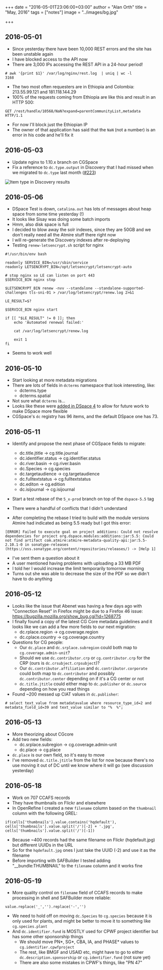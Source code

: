 +++
date = "2016-05-01T23:06:00+03:00"
author = "Alan Orth"
title = "May, 2016"
tags = ["notes"]
image = "../images/bg.jpg"

+++
## 2016-05-01

- Since yesterday there have been 10,000 REST errors and the site has been unstable again
- I have blocked access to the API now
- There are 3,000 IPs accessing the REST API in a 24-hour period!

```
# awk '{print $1}' /var/log/nginx/rest.log  | uniq | wc -l
3168
```

- The two most often requesters are in Ethiopia and Colombia: 213.55.99.121 and 181.118.144.29
- 100% of the requests coming from Ethiopia are like this and result in an HTTP 500:

```
GET /rest/handle/10568/NaN?expand=parentCommunityList,metadata HTTP/1.1
```

- For now I'll block just the Ethiopian IP
- The owner of that application has said that the `NaN` (not a number) is an error in his code and he'll fix it

## 2016-05-03

- Update nginx to 1.10.x branch on CGSpace
- Fix a reference to `dc.type.output` in Discovery that I had missed when we migrated to `dc.type` last month ([#223](https://github.com/ilri/DSpace/pull/223))

![Item type in Discovery results](../images/2016/05/discovery-types.png)

## 2016-05-06

- DSpace Test is down, `catalina.out` has lots of messages about heap space from some time yesterday (!)
- It looks like Sisay was doing some batch imports
- Hmm, also disk space is full
- I decided to blow away the solr indexes, since they are 50GB and we don't really need all the Atmire stuff there right now
- I will re-generate the Discovery indexes after re-deploying
- Testing `renew-letsencrypt.sh` script for nginx

```
#!/usr/bin/env bash

readonly SERVICE_BIN=/usr/sbin/service
readonly LETSENCRYPT_BIN=/opt/letsencrypt/letsencrypt-auto

# stop nginx so LE can listen on port 443
$SERVICE_BIN nginx stop

$LETSENCRYPT_BIN renew -nvv --standalone --standalone-supported-challenges tls-sni-01 > /var/log/letsencrypt/renew.log 2>&1

LE_RESULT=$?

$SERVICE_BIN nginx start

if [[ "$LE_RESULT" != 0 ]]; then
    echo 'Automated renewal failed:'

    cat /var/log/letsencrypt/renew.log

    exit 1
fi
```

- Seems to work well

## 2016-05-10

- Start looking at more metadata migrations
- There are lots of fields in `dcterms` namespace that look interesting, like:
  - dcterms.type
  - dcterms.spatial
- Not sure what `dcterms` is...
- Looks like these were [added in DSpace 4](https://wiki.duraspace.org/display/DSDOC5x/Metadata+and+Bitstream+Format+Registries#MetadataandBitstreamFormatRegistries-DublinCoreTermsRegistry(DCTERMS)) to allow for future work to make DSpace more flexible
- CGSpace's `dc` registry has 96 items, and the default DSpace one has 73.

## 2016-05-11

- Identify and propose the next phase of CGSpace fields to migrate:
  - dc.title.jtitle      → cg.title.journal
  - dc.identifier.status → cg.identifier.status
  - dc.river.basin       → cg.river.basin
  - dc.Species           → cg.species
  - dc.targetaudience    → cg.targetaudience
  - dc.fulltextstatus    → cg.fulltextstatus
  - dc.editon            → cg.edition
  - dc.isijournal        → cg.isijournal

- Start a test rebase of the `5_x-prod` branch on top of the `dspace-5.5` tag
- There were a handful of conflicts that I didn't understand
- After completing the rebase I tried to build with the module versions Atmire had indicated as being 5.5 ready but I got this error:

```
[ERROR] Failed to execute goal on project additions: Could not resolve dependencies for project org.dspace.modules:additions:jar:5.5: Could not find artifact com.atmire:atmire-metadata-quality-api:jar:5.5-2.10.1-0 in sonatype-releases (https://oss.sonatype.org/content/repositories/releases/) -> [Help 1]
```

- I've sent them a question about it
- A user mentioned having problems with uploading a 33 MB PDF
- I told her I would increase the limit temporarily tomorrow morning
- Turns out she was able to decrease the size of the PDF so we didn't have to do anything

## 2016-05-12

- Looks like the issue that Abenet was having a few days ago with "Connection Reset" in Firefox might be due to a Firefox 46 issue: https://bugzilla.mozilla.org/show_bug.cgi?id=1268775
- I finally found a copy of the latest CG Core metadata guidelines and it looks like we can add a few more fields to our next migration:
  - dc.rplace.region  → cg.coverage.region
  - dc.cplace.country → cg.coverage.country
- Questions for CG people:
  - Our `dc.place` and `dc.srplace.subregion` could both map to `cg.coverage.admin-unit`?
  - Should we use `dc.contributor.crp` or `cg.contributor.crp` for the CRP (ours is `dc.crsubject.crpsubject`)?
  - Our `dc.contributor.affiliation` and `dc.contributor.corporate` could both map to `dc.contributor` and possibly `dc.contributor.center` depending on if it's a CG center or not
  - `dc.title.jtitle` could either map to `dc.publisher` or `dc.source` depending on how you read things
- Found ~200 messed up CIAT values in `dc.publisher`:

```
# select text_value from metadatavalue where resource_type_id=2 and metadata_field_id=39 and text_value similar to "%  %";
```

## 2016-05-13

- More theorizing about CGcore
- Add two new fields:
  - dc.srplace.subregion → cg.coverage.admin-unit
  - dc.place → cg.place
- `dc.place` is our own field, so it's easy to move
- I've removed `dc.title.jtitle` from the list for now because there's no use moving it out of DC until we know where it will go (see discussion yesterday)

## 2016-05-18

- Work on 707 CCAFS records
- They have thumbnails on Flickr and elsewhere
- In OpenRefine I created a new `filename` column based on the `thumbnail` column with the following GREL:

```
if(cells['thumbnails'].value.contains('hqdefault'), cells['thumbnails'].value.split('/')[-2] + '.jpg', cells['thumbnails'].value.split('/')[-1])
```

- Because ~400 records had the same filename on Flickr (hqdefault.jpg) but different UUIDs in the URL
- So for the `hqdefault.jpg` ones I just take the UUID (-2) and use it as the filename
- Before importing with SAFBuilder I tested adding "__bundle:THUMBNAIL" to the `filename` column and it works fine

## 2016-05-19

- More quality control on `filename` field of CCAFS records to make processing in shell and SAFBuilder more reliable:

```
value.replace('_','').replace('-','')
```

- We need to hold off on moving `dc.Species` to `cg.species` because it is only used for plants, and might be better to move it to something like `cg.species.plant`
- And `dc.identifier.fund` is MOSTLY used for CPWF project identifier but has some other sponsorship things
  - We should move PN*, SG*, CBA, IA, and PHASE* values to `cg.identifier.cpwfproject`
  - The rest, like BMGF and USAID etc, might have to go to either `dc.description.sponsorship` or `cg.identifier.fund` (not sure yet)
  - There are also some mistakes in CPWF's things, like "PN 47"